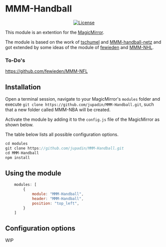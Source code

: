 # MMM-Handball

<p style="text-align: center">
    <a href="https://choosealicense.com/licenses/mit"><img src="https://img.shields.io/badge/license-MIT-blue.svg" alt="License"></a>
</p>

This module is an extention for the [MagicMirror](https://github.com/MichMich/MagicMirror).

The module is based on the work of [tschumel](https://github.com/tschumel) and [MMM-handball-netz](https://github.com/tschumel/MMM-handball-netz) and got extended by some ideas of the module of [fewieden](https://github.com/fewieden) and [MMM-NHL](https://github.com/fewieden/MMM-NHL).

### To-Do's
https://github.com/fewieden/MMM-NFL


## Installation

Open a terminal session, navigate to your MagicMirror's `modules` folder and execute `git clone https://github.com/jupadin/MMM-Handball.git`, such that a new folder called MMM-NBA will be created.

Activate the module by adding it to the `config.js` file of the MagicMirror as shown below.

The table below lists all possible configuration options.

````javascript
cd modules
git clone https://github.com/jupadin/MMM-Handball.git
cd MMM-Handball
npm install
````

## Using the module
````javascript
    modules: [
        {
            module: "MMM-Handball",
            header: "MMM-Handball",
            position: "top_left",
        }
    ]
````

## Configuration options
WIP
